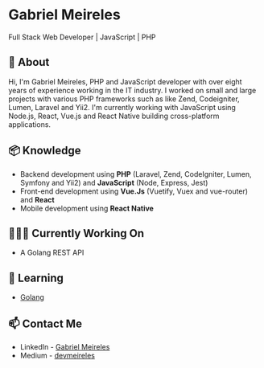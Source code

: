 # Gabriel Meireles
Full Stack Web Developer | JavaScript | PHP

## 🧐 About
Hi, I'm Gabriel Meireles, PHP and JavaScript developer with over eight years of experience working in the IT industry.
I worked on small and large projects with various PHP frameworks such as like Zend, Codeigniter, Lumen, Laravel and Yii2.
I'm currently working with JavaScript using Node.js, React, Vue.js and React Native building cross-platform applications.


## 📦 Knowledge
- Backend development using **PHP** (Laravel, Zend, CodeIgniter, Lumen, Symfony and Yii2) and **JavaScript** (Node, Express, Jest)
- Front-end development using **Vue.Js** (Vuetify, Vuex and vue-router) and **React**
- Mobile development using **React Native**

## 👨🏽‍💻 Currently Working On
- A Golang REST API

## 🌱 Learning
- [Golang](https://golang.org/)


## 📫 Contact Me
- LinkedIn - [Gabriel Meireles](https://in.linkedin.com/in/gmeireles)
- Medium - [devmeireles](https://medium.com/dev-meireles)

